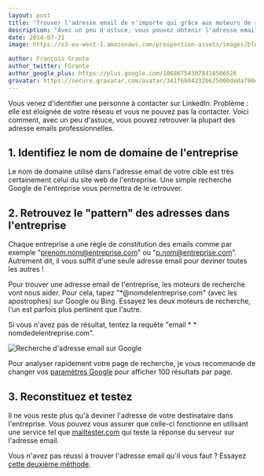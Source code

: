 ```yaml
---
layout: post
title: "Trouver l'adresse email de n'importe qui grâce aux moteurs de recherche"
description: "Avec un peu d'astuce, vous pouvez obtenir l'adresse email d'à peu près n'importe qui en quelques minutes."
date: 2014-07-21
image: https://s3-eu-west-1.amazonaws.com/prospection-assets/images/blog/google_search.png

author: François Grante
author_twitter: FGrante
author_google_plus: https://plus.google.com/106867543078418506526
gravatar: https://secure.gravatar.com/avatar/341f6604232b625000deda790d8d39cd?d=mm&s=30&r=G
---
```



Vous venez d'identifier une personne à contacter sur LinkedIn. Problème : elle est éloignée de votre réseau et vous ne pouvez pas la contacter. Voici comment, avec un peu d'astuce, vous pouvez retrouver la plupart des adresse emails professionnelles.

## 1. Identifiez le nom de domaine de l'entreprise

Le nom de domaine utilisé dans l'adresse email de votre cible est très certainement celui du site web de l'entreprise. Une simple recherche Google de l'entreprise vous permettra de le retrouver.

## 2. Retrouvez le "pattern" des adresses dans l'entreprise

Chaque entreprise a une règle de constitution des emails comme par exemple "prenom.nom@entreprise.com" ou "p.nom@entreprise.com". Autrement dit, il vous suffit d'une seule adresse email pour deviner toutes les autres !

Pour trouver une adresse email de l'entreprise, les moteurs de recherche vont nous aider. Pour cela, tapez "\*@nomdelentreprise.com" (avec les apostrophes) sur Google ou Bing. Essayez les deux moteurs de recherche, l'un est parfois plus pertinent que l'autre.

Si vous n'avez pas de résultat, tentez la requête "email * * nomdedelentreprise.com".

<img class="img-responsive" src="https://s3-eu-west-1.amazonaws.com/prospection-assets/images/blog/recherche_email_google.png" alt="Recherche d'adresse email sur Google" />

Pour analyser rapidement votre page de recherche, je vous recommande de changer vos <a href="https://www.google.fr/preferences" target="_blank">paramètres Google</a> pour afficher 100 résultats par page.

## 3. Reconstituez et testez

Il ne vous reste plus qu'à deviner l'adresse de votre destinataire dans l'entreprise. Vous pouvez vous assurer que celle-ci fonctionne en utilisant une service tel que <a href="http://mailtester.com/" target="_blank">mailtester.com</a> qui teste la réponse du serveur sur l'adresse email.

Vous n'avez pas réussi à trouver l'adresse email qu'il vous faut ? Essayez <a href="http://blog.mesprospects.net/trouver-adresse-email-personne-rapportive/">cette deuxième méthode</a>.